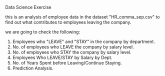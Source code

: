 Data Science Exercise

this is an analysis of employee data in the dataset "HR_comma_sep.csv" to find out what contributes to employees leaving the company.

we are going to check the following:

1. Employees who "LEAVE" and "STAY" in the company by department.
2. No. of employees who LEAVE the company by salary level.
3. No. of employees who STAY the company by salary level.
4. Employees Who LEAVE/STAY by Salary by Dept.
5. No. of Years Spent before Leaving/Continue Staying.
6. Prediction Analysis.


